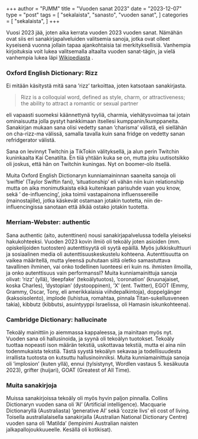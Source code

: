 +++
author = "PJMM"
title = "Vuoden sanat 2023"
date = "2023-12-07"
type = "post"
tags = [
    "sekalaista",
    "sanasto",
    "vuoden sanat",
    ]
categories = [
    "sekalaista",
]
+++

Vuosi 2023 jää, joten aika kerrata vuoden 2023 vuoden sanat. Nämähän ovat siis eri sanakirjapalveluiden valitsemia sanoja, jotka ovat olleet kyseisenä vuonna jollain tapaa ajankohtaisia tai merkityksellisiä. Vanhempia kirjoituksia voit lukea valitsemalla altaalta vuoden sanat-tägin, ja vielä vanhempia lukea läpi [Wikipediasta](https://en.wikipedia.org/wiki/Word_of_the_year)
. 

### Oxford English Dictionary: Rizz
Ei mitään käsitystä mitä sana ’rizz’ tarkoittaa, joten katsotaan sanakirjasta.
>Rizz is a colloquial word, defined as style, charm, or attractiveness; the ability to attract a romantic or sexual partner

eli vapaasti suomeksi käännettynä tyyliä, charmia, viehätysvoimaa tai jotain ominaisuutta jolla pystyt hankkimaan itsellesi kumppanin/kumppaneita. 
Sanakirjan mukaan sana olisi vedetty sanan ’charisma’ välistä, eli siellähän on cha-rizz-ma välissä, samalla tavalla kuin sana fridge on vedetty sanan refridgerator välistä.

Sana on levinnyt Twitchin ja TikTokin välityksellä, ja alun perin Twitchin kuninkaalta Kai Cenatilta. En tiiä yhtään kuka se on,  mutta joku uutisotsikko oli joskus, että hän on Twitchin kuningas. Nyt on boomer-olo itsellä. 

Muita Oxford English Dictionaryn kunniamaininnan saaneita sanoja oli ’swiftie’ (Taylor Swiftin fani), ’situationship’ eli vähän niin kuin relationship mutta on aika monimutkaista eikä kuitenkaan parisuhde vaan you know, sekä ’ de-influencing’, joka toimii vastapainona influenssereille (mainostajille), jotka käskevät ostamaan jotakin tuotetta, niin de-influencingissa sanotaan että älkää ostako jotakin tuotetta. 

### Merriam-Webster: authentic
Sana authentic (aito, autenttinen) nousi sanakirjapalvelussa todella yleiseksi hakukohteeksi. Vuoden 2023 kovin ilmiö oli tekoäly joten asioiden (mm. opiskelijoiden tuotosten) autenttisyytä oli syytä epäillä. Myös julkkiskulttuuri ja sosiaalinen media oli autenttisuuskeskustelu kohteena. 
Autenttisuutta on vaikea määritellä, mutta yleensä puhutaan siitä oletko samastuttava tavallinen ihminen, vai onko todellinen luonteesi eri kuin ns. ihmisten ilmoilla, ja onko autenttisuus vain performanssI?
Muita kunniamainittuja sanoja olivat: ’rizz’ (yllä), ’deepfake’ (tekoälytuotos), ’coronation’ (kruunajaiset, koska Charles), ’dystopian’ (dystooppinen), ’X’ (ent. Twitter), EGOT (Emmy, Grammy, Oscar, Tony, eli amerikkalaisia viihdepalkintoja), doppelgänger (kaksoisolento), implode (luhistua, romahtaa, pinnala Titan-sukellusveneen takia), kibbutz (kibbutsi, asuintyyppi Israelissa, oli Hamasin iskunkohteena). 

### Cambridge Dictionary: hallucinate
Tekoäly mainittiin jo aiemmassa kappaleessa, ja mainitaan myös nyt. Vuoden sana oli hallusinoida, ja syynä oli tekoälyn tuotokset. Tekoäly tuottaa nopeasti ison määrän tekstiä, uskottavaa tekstiä, mutta ei aina niin todenmukaista tekstiä. Tästä syystä tekoälyn sekavaa ja todellisuudesta irrallista tuotosta on kutsuttu hallusinoinniksi. 
Muita kunniamainittuja sanoja oli ’implosion’ (kuten yllä), ennui (tylsistynyt, Wordlen vastaus 5. kesäkuuta 2023), grifter (huijari), GOAT (Greatest of All Time).

### Muita sanakirjoja
Muissa sanakirjoissa tekoäly oli myös hyvin paljon pinnalla. Collins Dictionaryn vuoden sana oli ’AI’ (Artificial intelligence). Macquarie Dictionaryllä (Australiasta) ’generative AI’ sekä ’cozzie livs’ eli cost of living. Toisella australialaisella sanakirjalla (Australian National Dictionary Centre) vuoden sana oli ’Matilda’ (lempinimi Australian naisten jalkapallojoukkuueelle. Kesällä oli kotikisat).
